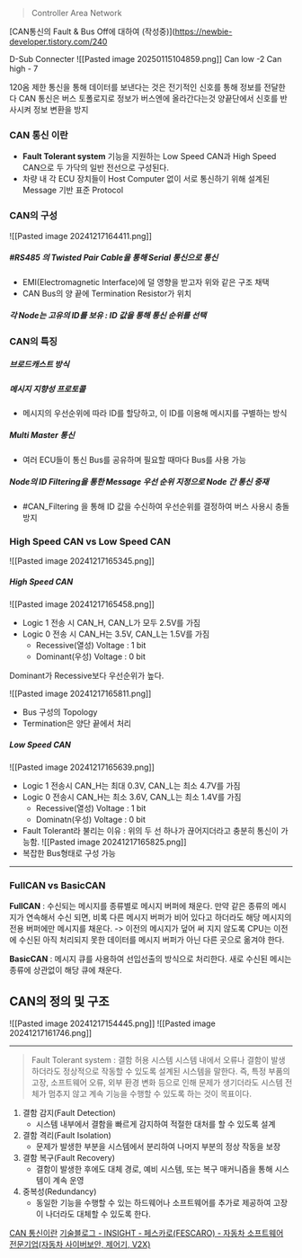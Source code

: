 >Controller Area Network

[CAN통신의 Fault & Bus Off에 대하여 (작성중)](https://newbie-developer.tistory.com/240

D-Sub Connecter
![[Pasted image 20250115104859.png]]
Can low -2
Can high - 7

120옴 제한
통신을 통해 데이터를 보낸다는 것은 전기적인 신호를 통해 정보를 전달한다
CAN 통신은 버스 토폴로지로 정보가 버스엔에 올라간다는것
양끝단에서 신호를 반사시켜 정보 변환을 방지

### CAN 통신 이란
- **Fault Tolerant system**  기능을 지원하는 Low Speed CAN과 High Speed CAN으로 두 가닥의 일반 전선으로 구성된다.
- 차량 내 각 ECU 장치들이 Host Computer 없이 서로 통신하기 위해 설계된 Message 기반 표준 Protocol

### CAN의 구성
![[Pasted image 20241217164411.png]]
##### #RS485 의 Twisted Pair Cable을 통해 Serial 통신으로 통신
- EMI(Electromagnetic Interface)에 덜 영향을 받고자 위와 같은 구조 채택
- CAN Bus의 양 끝에 Termination Resistor가 위치
##### 각 Node는 고유의 ID를 보유 : ID 값을 통해 통신 순위를 선택

### CAN의 특징
##### 브로드캐스트 방식
##### 메시지 지향성 프로토콜 
- 메시지의 우선순위에 따라 ID를 할당하고, 이 ID를 이용해 메시지를 구별하는 방식
##### Multi Master 통신
- 여러 ECU들이 통신 Bus를 공유하며 필요할 때마다 Bus를 사용 가능
##### Node의 ID Filtering을 통한 Message 우선 순위 지정으로 Node 간 통신 중재
- #CAN_Filtering 을 통해 ID 값을 수신하여 우선순위를 결정하여 버스 사용시 충돌 방지   
### High Speed CAN vs Low Speed CAN
![[Pasted image 20241217165345.png]]

##### High Speed CAN
![[Pasted image 20241217165458.png]]
- Logic 1 전송 시 CAN_H, CAN_L가 모두 2.5V를 가짐
- Logic 0 전송 시 CAN_H는 3.5V, CAN_L는 1.5V를 가짐
	- Recessive(열성) Voltage : 1 bit
	- Dominant(우성) Voltage : 0 bit

Dominant가 Recessive보다 우선순위가 높다.

![[Pasted image 20241217165811.png]]
- Bus 구성의 Topology
- Termination은 양단 끝에서 처리
##### Low Speed CAN
![[Pasted image 20241217165639.png]]
- Logic 1 전송시 CAN_H는 최대 0.3V, CAN_L는 최소 4.7V를 가짐
- Logic 0 전송시 CAN_H는 최소 3.6V, CAN_L는 최소 1.4V를 가짐
	- Recessive(열성) Voltage : 1 bit
	- Dominatn(우성) Voltage : 0 bit
- Fault Tolerant라 불리는 이유 : 위의 두 선 하나가 끊어지더라고 충분히 통신이 가능함.
![[Pasted image 20241217165825.png]]
- 복잡한 Bus형태로 구성 가능

---
### 
### FullCAN vs BasicCAN
**FullCAN** : 수신되는 메시지를 종류별로 메시지 버퍼에 채운다. 만약 같은 종류의 메시지가 연속해서 수신 되면, 비록 다른 메시지 버퍼가 비어 있다고 하더라도 해당 메시지의 전용 버퍼에만 메시지를 채운다.
-> 이전의 메시지가 덮어 써 지지 않도록 CPU는 이전에 수신된 아직 처리되지 못한 데이터를 메시지 버퍼가 아닌 다른 곳으로 옮겨야 한다.

**BasicCAN** : 메시지 큐를 사용하여 선입선출의 방식으로 처리한다. 새로 수신된 메시는 종류에 상관없이 해당 큐에 채운다.


## CAN의 정의 및 구조
![[Pasted image 20241217154445.png]]
![[Pasted image 20241217161746.png]]



---
> Fault Tolerant system  : 결함 허용 시스템
> 시스템 내에서 오류나 결함이 발생하더라도 정상적으로 작동할 수 있도록 설계된 시스템을 말한다. 즉, 특정 부품의 고장, 소프트웨어 오류, 외부 환경 변화 등으로 인해 문제가 생기더라도 시스템 전체가 멈추지 않고 계속 기능을 수행할 수 있도록 하는 것이 목표이다.

1. 결함 감지(Fault Detection)
	- 시스템 내부에서 결함을 빠르게 감지하여 적절한 대처를 할 수 있도록 설계
2. 결함 격리(Fault Isolation)
	- 문제가 발생한 부분을 시스템에서 분리하여 나머지 부분의 정상 작동을 보장
3. 결함 복구(Fault Recovery)
	- 결함이 발생한 후에도 대체 경로, 예비 시스템, 또는 복구 매커니즘을 통해 시스템이 계속 운영
4. 중복성(Redundancy)
	- 동일한 기능을 수행할 수 있는 하드웨어나 소프트웨어를 추가로 제공하여 고장이 나더라도 대체할 수 있도록 한다.

[CAN 통신이란](https://youngseong.tistory.com/336)
[기술블로그 - INSIGHT - 페스카로(FESCARO) - 자동차 소프트웨어 전문기업(자동차 사이버보안, 제어기, V2X)](https://www.fescaro.com/ko/archives/249/)
